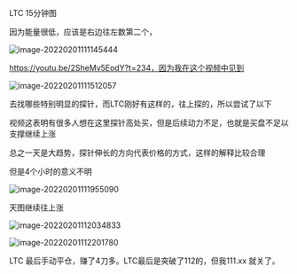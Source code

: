 

LTC 15分钟图

因为能量很低，应该是右边往左数第二个，



![image-20220201111145444](D:\whatsoever\投资每日复盘\image-20220201111145444.png)

https://youtu.be/2SheMv5EodY?t=234，因为我在这个视频中见到

![image-20220201111512057](D:\whatsoever\投资每日复盘\image-20220201111512057.png)

去找哪些特别明显的探针，而LTC刚好有这样的，往上探的，所以尝试了以下

视频这表明有很多人想在这里探针高处买，但是后续动力不足，也就是买盘不足以支撑继续上涨

总之一天是大趋势，探针伸长的方向代表价格的方式，这样的解释比较合理

但是4个小时的意义不明

![image-20220201111955090](D:\whatsoever\投资每日复盘\image-20220201111955090.png)

天图继续往上涨

![image-20220201112034833](D:\whatsoever\投资每日复盘\image-20220201112034833.png)

![image-20220201112201780](D:\whatsoever\投资每日复盘\image-20220201112201780.png)

LTC 最后手动平仓，赚了4刀多。LTC最后是突破了112的，但我111.xx 就关了。